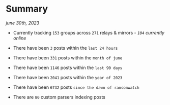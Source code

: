 
# Summary
_june 30th, 2023_

- Currently tracking `153` groups across `271` relays & mirrors - _`104` currently online_

- There have been `3` posts within the `last 24 hours`

- There have been `331` posts within the `month of june`

- There have been `1146` posts within the `last 90 days`

- There have been `2041` posts within the `year of 2023`

- There have been `6732` posts `since the dawn of ransomwatch`

- There are `80` custom parsers indexing posts
